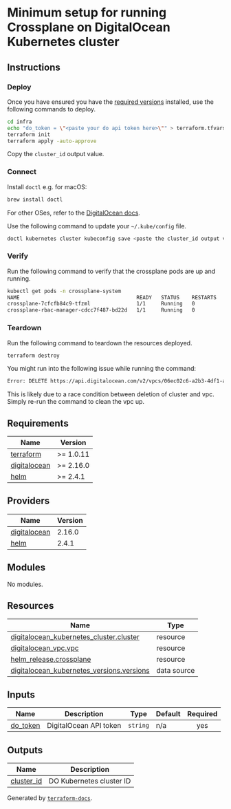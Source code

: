# Minimum setup for running Crossplane on DigitalOcean Kubernetes cluster

## Instructions

### Deploy
Once you have ensured you have the [required versions](#requirements) installed, use the following commands to deploy.
```bash
cd infra
echo "do_token = \"<paste your do api token here>\"" > terraform.tfvars
terraform init
terraform apply -auto-approve
```
Copy the `cluster_id` output value.

### Connect
Install `doctl` e.g. for macOS: 
```bash
brew install doctl
``` 
For other OSes, refer to the [DigitalOcean docs](https://docs.digitalocean.com/reference/doctl/how-to/install/).

Use the following command to update your `~/.kube/config` file.
```bash
doctl kubernetes cluster kubeconfig save <paste the cluster_id output value here>
```

### Verify
Run the following command to verify that the crossplane pods are up and running.
```bash
kubectl get pods -n crossplane-system
NAME                                      READY   STATUS    RESTARTS   AGE
crossplane-7cfcfb84c9-tfzml               1/1     Running   0          9m5s
crossplane-rbac-manager-cdcc7f487-bd22d   1/1     Running   0          9m5s
```

### Teardown
Run the following command to teardown the resources deployed.
```bash
terraform destroy
```
You might run into the following issue while running the command:
```bash
Error: DELETE https://api.digitalocean.com/v2/vpcs/06ec02c6-a2b3-4df1-a2z1-kfeq79bcac1c: 403 (request "bbfccz96-a1f0-43s0-qe24-ft802p5ne43o") Can not delete VPC with members
```
This is likely due to a race condition between deletion of cluster and vpc. Simply re-run the command to clean the vpc up.

## Requirements

| Name | Version |
|------|---------|
| <a name="requirement_terraform"></a> [terraform](#requirement\_terraform) | >= 1.0.11 |
| <a name="requirement_digitalocean"></a> [digitalocean](#requirement\_digitalocean) | >= 2.16.0 |
| <a name="requirement_helm"></a> [helm](#requirement\_helm) | >= 2.4.1 |

## Providers

| Name | Version |
|------|---------|
| <a name="provider_digitalocean"></a> [digitalocean](#provider\_digitalocean) | 2.16.0 |
| <a name="provider_helm"></a> [helm](#provider\_helm) | 2.4.1 |

## Modules

No modules.

## Resources

| Name | Type |
|------|------|
| [digitalocean_kubernetes_cluster.cluster](https://registry.terraform.io/providers/digitalocean/digitalocean/latest/docs/resources/kubernetes_cluster) | resource |
| [digitalocean_vpc.vpc](https://registry.terraform.io/providers/digitalocean/digitalocean/latest/docs/resources/vpc) | resource |
| [helm_release.crossplane](https://registry.terraform.io/providers/hashicorp/helm/latest/docs/resources/release) | resource |
| [digitalocean_kubernetes_versions.versions](https://registry.terraform.io/providers/digitalocean/digitalocean/latest/docs/data-sources/kubernetes_versions) | data source |

## Inputs

| Name | Description | Type | Default | Required |
|------|-------------|------|---------|:--------:|
| <a name="input_do_token"></a> [do\_token](#input\_do\_token) | DigitalOcean API token | `string` | n/a | yes |

## Outputs

| Name | Description |
|------|-------------|
| <a name="output_cluster_id"></a> [cluster\_id](#output\_cluster\_id) | DO Kubernetes cluster ID |

Generated by [`terraform-docs`](https://github.com/terraform-docs/terraform-docs).
